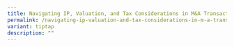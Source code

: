 ```yaml
---
title: Navigating IP, Valuation, and Tax Considerations in M&A Transactions
permalink: /navigating-ip-valuation-and-tax-considerations-in-m-a-transactions/
variant: tiptap
description: ""
---
```

